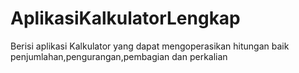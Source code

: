 # AplikasiKalkulatorLengkap
Berisi aplikasi Kalkulator yang dapat mengoperasikan hitungan baik penjumlahan,pengurangan,pembagian dan perkalian 

